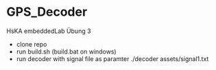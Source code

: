 # GPS_Decoder
HsKA embeddedLab Übung 3

- clone repo
- run build.sh (build.bat on windows)
- run decoder with signal file as paramter
  ./decoder assets/signal1.txt
